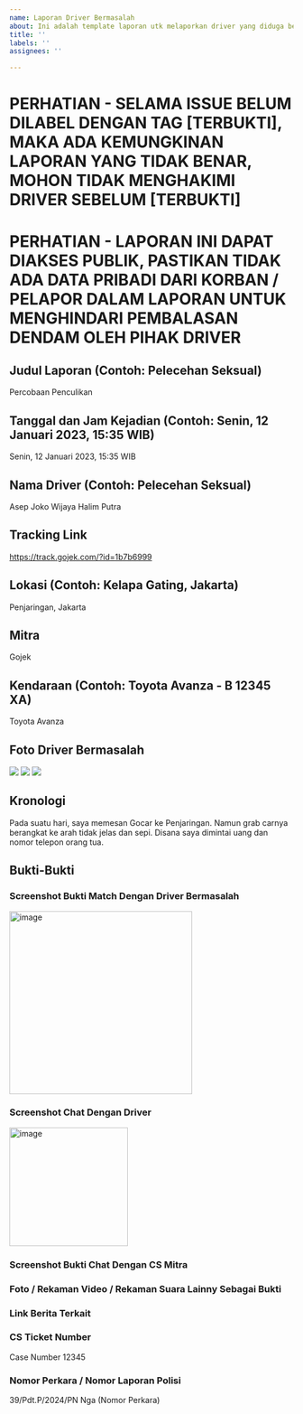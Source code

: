 ```yaml
---
name: Laporan Driver Bermasalah
about: Ini adalah template laporan utk melaporkan driver yang diduga bermasalah.
title: ''
labels: ''
assignees: ''

---
```


# PERHATIAN - SELAMA ISSUE BELUM DILABEL DENGAN TAG [TERBUKTI], MAKA ADA KEMUNGKINAN LAPORAN YANG TIDAK BENAR, MOHON TIDAK MENGHAKIMI DRIVER SEBELUM [TERBUKTI]

# PERHATIAN - LAPORAN INI DAPAT DIAKSES PUBLIK, PASTIKAN TIDAK ADA DATA PRIBADI DARI KORBAN / PELAPOR DALAM LAPORAN UNTUK MENGHINDARI PEMBALASAN DENDAM OLEH PIHAK DRIVER

## Judul Laporan (Contoh: Pelecehan Seksual)
Percobaan Penculikan

## Tanggal dan Jam Kejadian (Contoh: Senin, 12 Januari 2023, 15:35 WIB)
Senin, 12 Januari 2023, 15:35 WIB

## Nama Driver (Contoh: Pelecehan Seksual)
Asep Joko Wijaya Halim Putra 

## Tracking Link 
https://track.gojek.com/?id=1b7b6999

## Lokasi (Contoh: Kelapa Gating, Jakarta)
Penjaringan, Jakarta

## Mitra
Gojek

## Kendaraan (Contoh: Toyota Avanza - B 12345 XA)
Toyota Avanza 

## Foto Driver Bermasalah
![](https://thispersondoesnotexist.com/)
![](https://thispersondoesnotexist.com/)
![](https://thispersondoesnotexist.com/)

## Kronologi
Pada suatu hari, saya memesan Gocar ke Penjaringan. Namun grab carnya berangkat ke arah tidak jelas dan sepi. Disana saya dimintai uang dan nomor telepon orang tua.


## Bukti-Bukti
### Screenshot Bukti Match Dengan Driver Bermasalah
<img width="324" alt="image" src="https://github.com/immacommitsudoku/problematic-driver-data/assets/165474266/fdab169f-ab3e-46d2-9a52-e5a74fad9db0">

### Screenshot Chat Dengan Driver
<img width="210" alt="image" src="https://github.com/immacommitsudoku/problematic-driver-data/assets/165474266/fda76cab-c101-4090-9b93-35bbb86259eb">

### Screenshot Bukti Chat Dengan CS Mitra

### Foto / Rekaman Video / Rekaman Suara Lainny Sebagai Bukti

### Link Berita Terkait


### CS Ticket Number
Case Number 12345

### Nomor Perkara / Nomor Laporan Polisi
39/Pdt.P/2024/PN Nga (Nomor Perkara)
